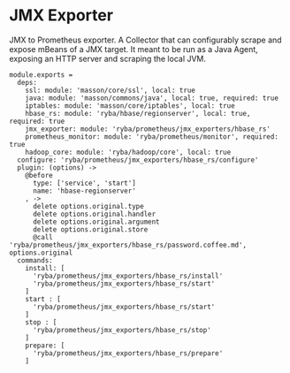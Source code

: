 
# JMX Exporter

JMX to Prometheus exporter.
A Collector that can configurably scrape and expose mBeans of a JMX target. 
It meant to be run as a Java Agent, exposing an HTTP server and scraping the local JVM.

    module.exports =
      deps:
        ssl: module: 'masson/core/ssl', local: true
        java: module: 'masson/commons/java', local: true, required: true
        iptables: module: 'masson/core/iptables', local: true
        hbase_rs: module: 'ryba/hbase/regionserver', local: true, required: true
        jmx_exporter: module: 'ryba/prometheus/jmx_exporters/hbase_rs'
        prometheus_monitor: module: 'ryba/prometheus/monitor', required: true
        hadoop_core: module: 'ryba/hadoop/core', local: true
      configure: 'ryba/prometheus/jmx_exporters/hbase_rs/configure'
      plugin: (options) ->
        @before
          type: ['service', 'start']
          name: 'hbase-regionserver'
        , ->
          delete options.original.type
          delete options.original.handler
          delete options.original.argument
          delete options.original.store
          @call 'ryba/prometheus/jmx_exporters/hbase_rs/password.coffee.md', options.original
      commands:
        install: [
          'ryba/prometheus/jmx_exporters/hbase_rs/install'
          'ryba/prometheus/jmx_exporters/hbase_rs/start'
        ]
        start : [
          'ryba/prometheus/jmx_exporters/hbase_rs/start'
        ]
        stop : [
          'ryba/prometheus/jmx_exporters/hbase_rs/stop'
        ]
        prepare: [
          'ryba/prometheus/jmx_exporters/hbase_rs/prepare'
        ]
